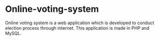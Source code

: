 # Online-voting-system
Online voting system is a web application which is developed to conduct election process through internet. This application is made in PHP and MySQL.
